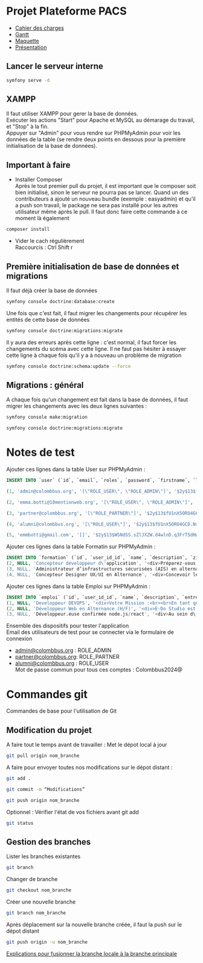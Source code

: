 # Projet Plateforme PACS

-  [Cahier des charges](https://docs.google.com/document/d/180JOUNCo4_jzBkek-JFCUXFFabEzrM3o/edit?pli=1)
-  [Gantt](https://docs.google.com/spreadsheets/d/16DjTfLwqH-vK7sKKc6DJYYvVggpnn4S9ldSixgz56y4/edit#gid=0)
-  [Maquette](https://www.figma.com/design/u6wt6sdBeTkP5bvQhDNZFc/Untitled?node-id=237-224&t=6LIfo7RgihLw8v4t-0)
-  [Présentation](https://docs.google.com/presentation/d/1W34K8pxT4teb89EdLcWEExjdoN-cgQk8kLQ822LqXPk/edit)

## Lancer le serveur interne

```bash
symfony serve -d
```

## XAMPP

Il faut utiliser XAMPP pour gerer la base de données.  
Exécuter les actions "Start" pour Apache et MySQL au démarage du travail, et "Stop" à la fin.  
Appuyer sur "Admin" pour vous rendre sur PHPMyAdmin pour voir les données de la table (se rendre deux points en dessous pour la première initialisation de la base de données).

## Important à faire

- Installer Composer  
Après le tout premier pull du projet, il est important que le composer soit bien initialisé, sinon le serveur ne pourra pas se lancer.
Quand un des contributeurs a ajouté un nouveau bundle (exemple : easyadmin) et qu'il a push son travail, le package ne sera pas installé pour les autres utilisateur même après le pull. Il faut donc faire cette commande à ce moment là également
```bash
composer install
```
- Vider le cach régulièrement  
Raccourcis : Ctrl Shift r

## Première initialisation de base de données et migrations
Il faut déjà créer la base de données
```bash
symfony console doctrine:database:create
```
Une fois que c'est fait, il faut migrer les changements pour récupérer les entités de cette base de données
```bash
symfony console doctrine:migrations:migrate
```
Il y aura des erreurs après cette ligne : c'est normal, il faut forcer les changements du scéma avec cette ligne. Il ne faut pas hésiter à essayer cette ligne à chaque fois qu'il y a à nouveau un problème de migration
```bash
symfony console doctrine:schema:update --force
```
## Migrations : général
A chaque fois qu'un changement est fait dans la base de données, il faut migrer les changements avec les deux lignes suivantes :
```bash
symfony console make:migration
```
```bash
symfony console doctrine:migrations:migrate
```


# Notes de test

Ajouter ces lignes dans la table User sur PHPMyAdmin :
```sql
INSERT INTO `user` (`id`, `email`, `roles`, `password`, `firstname`, `lastname`, `phone_number`, `bio`, `cv`, `date_of_birth`, `study_field`, `gender`, `certificate_year_obtention`, `last_connected_at`) VALUES

(1, 'admin@colombbus.org', '[\"ROLE_USER\", \"ROLE_ADMIN\"]', '$2y$13$fU1nX5ORO4GCD.Ns4k/oiuqj6uXJYCbE1AO8kgTSF99tEFOKN.mA2', NULL, NULL, NULL, NULL, NULL, NULL, NULL, NULL, NULL, '2024-07-03'),

(2, 'emma.botti@10mentionweb.org', '[\"ROLE_USER\", \"ROLE_ADMIN\"]', '$2y$13$.RYBGwr/XgIMk8Jbgnut2.0oRfs0FKYin9nzqILYrzb11NyzBw1NG', NULL, NULL, NULL, NULL, NULL, NULL, NULL, NULL, NULL, NULL),

(3, 'partner@colombbus.org', '[\"ROLE_PARTNER\"]', '$2y$13$fU1nX5ORO4GCD.Ns4k/oiuqj6uXJYCbE1AO8kgTSF99tEFOKN.mA2', NULL, NULL, NULL, NULL, NULL, NULL, NULL, NULL, NULL, NULL),

(4, 'alumni@colombbus.org', '[\"ROLE_USER\"]', '$2y$13$fU1nX5ORO4GCD.Ns4k/oiuqj6uXJYCbE1AO8kgTSF99tEFOKN.mA2', NULL, NULL, NULL, NULL, NULL, NULL, NULL, NULL, NULL, NULL),

(5, 'emmbotti@gmail.com', '[]', '$2y$13$WSNdSS.sZlJXZW.d4wlnD.q3FrT5dHwBe.LT6HOkStjE3Dwz0heSy', NULL, NULL, NULL, NULL, NULL, NULL, NULL, NULL, NULL, '2024-07-03');


```
Ajouter ces lignes dans la table Formatin sur PHPMyAdmin :
```sql
INSERT INTO `formation` (`id`, `user_id_id`, `name`, `description`, `zipcode`, `city`, `begin_at`, `end_at`, `degree`, `funding`, `teleworking`, `link`) VALUES
(2, NULL, 'Concepteur développeur d\'application', '<div>Préparez-vous à devenir un Concepteur Développeur d’Applications compétent, certifié et recruté !<br><br></div><div>Grâce à un programme innovant, alliant conception, programmation et gestion de projet, vous menant à un Titre Professionnel niveau bac+4 reconnu par l’État.<br><br></div>', '75010', 'paris', '2024-09-16', '2025-06-16', 'bac +4', NULL, 'OnSite', ''),
(3, NULL, 'Administrateur d’infrastructures sécurisées (AIS) en alternance', '<div>Administrer et sécuriser les infrastructures.<br>Concevoir et mettre en oeuvre une solution en réponse à un besoin d’évolution.<br>Participer à la gestion de la cybersécurité.</div>', '75010', 'paris', '2024-09-23', '2025-06-23', 'bac +4', NULL, 'OnSite', ''),
(4, NULL, 'Concepteur Designer UX/UI en Alternance', '<div>Concevoir les éléments graphiques d’une<br>interface et de supports de communication.<br>Contribuer à la gestion et au suivi d’un projet de communication numérique.<br>Réaliser, améliorer et animer des sites web.</div>', '75010', 'paris', '2024-10-14', '2025-07-28', 'bac +4', NULL, 'OnSite', '');
```
Ajouter ces lignes dans la table Emploi sur PHPMyAdmin :
```sql
INSERT INTO `emploi` (`id`, `user_id_id`, `name`, `description`, `entreprise`, `zipcode`, `city`, `skills`, `field`, `publication_date`, `limit_offer`, `teleworking`, `contract`, `link`) VALUES
(1, NULL, 'Developpeur DEVOPS', '<div>Votre Mission :<br><br>En tant que Développeur DevOps en CDI, vous jouerez un rôle clé dans la mise en place et l’optimisation des infrastructures et des processus de déploiement pour nos projets innovants :<br>• Infrastructure as Code (IaC) avec Terraform et Ansible pour une gestion efficace des configurations.<br>• CI/CD avec Jenkins, GitLab et Azure DevOps pour automatiser les pipelines de déploiement.<br>• Docker et Kubernetes pour le déploiement et la gestion des applications en conteneur.<br>• Monitoring et Logging avec Prometheus, Grafana, et ELK Stack pour assurer la performance et la stabilité des systèmes.<br>• Cloud (AWS, Azure, GCP) pour l’hébergement et la scalabilité des applications.<br><br>Vos projets comprendront :<br>• Des plateformes d’infrastructures cloud<br>• Des solutions de déploiement automatisé<br>• Des systèmes de surveillance et de logging avancés<br>• Des environnements de développement intégrés</div>', 'Web-Atrio', NULL, 'Paris', NULL, 'Developpement web', '2024-07-15', '2024-08-12', 'OnSite', 'Contrat', ''),
(2, NULL, 'Développeur Web en Alternance (H/F)', '<div>E-Do Studio est une société de services B2B innovante basée à Saint-Ouen, spécialisée dans la production de contenu vidéo et photographique pour l\'industrie de la mode, du e-commerce et du digital. Nous mettons à disposition un espace de création comprenant des technologies de pointe ainsi qu\'un cyclorama classique, complété par des pôles de retouche et de production.<br><br>Notre mission est de faciliter la création de contenu digital pour nos clients, tout en les accompagnant dans leur transformation numérique. Dans le cadre du développement de notre offre de création de contenus digitaux (applications web, social media content, brand identity), nous recherchons un(e) développeur(se) web en alternance.<br><br>Missions principales :<br><br>- Participer à la maintenance et au développement de notre site internet<br><br>- Contribuer au développement et à l\'amélioration de nos applications web et mobile<br><br>- Collaborer avec l\'équipe sur des projets de création de contenu digital pour nos clients<br><br>- Assister dans l\'intégration de contenu en ligne et la digitalisation des entreprises clientes<br><br>- Participer à la veille technologique et proposer des solutions innovantes<br><br></div>', 'E-Do Studio', '93400', 'Saint-Ouen', '<div>Compétences recherchées&nbsp;<br><br>- Formation en cours dans le domaine du développement web (Bac+3 à Bac+5)<br><br>- Maîtrise des langages de programmation web : HTML, CSS, JavaScript<br><br>- Connaissance des frameworks front-end (ex: React, Vue.', NULL, '2024-07-22', '2024-08-26', 'OnSite', 'Contrat', ''),
(3, NULL, 'Développeur.euse confirmée node.js/react', '<div>Au sein d\'une équipe technique d\'une quinzaine de personnes (développeurs, QA, PO...), tes missions seront les suivantes :<br>• Amélioration de la performance des plateformes clients et candidats<br>• Ajout de nouvelles fonctionnalités<br>• Mise en pratique des bonnes pratiques (tests, CI, CD...)<br>• Etre force de proposition sur le fonctionnement du produit<br><br>La stack est la suivante :<br>• Node.js ExpressJS<br>• React ES6<br>• AWS<br>• Kubernetes, Docker, micro-services<br>• ElasticSearch<br>• PostGreSQL<br>• RabbitMQ</div>', 'Urban Linker', NULL, 'Paris', NULL, NULL, '2024-09-16', '2024-11-29', 'OnSite', 'Contrat', '');
```

Ensemble des dispositifs pour tester l'application  
Email des utilisateurs de test pour se connecter via le formulaire de connexion
- admin@colombbus.org : ROLE_ADMIN
- partner@colombbus.org: ROLE_PARTNER
- alumni@colombbus.org : ROLE_USER  
Mot de passe commun pour tous ces comptes : Colombbus2024@

# Commandes git

Commandes de base pour l'utilisation de Git

## Modification du projet

A faire tout le temps avant de travailler : Met le dépot local à jour

```bash
git pull origin nom_branche
```

A faire pour envoyer toutes nos modifications sur le dépot distant :
```bash
git add .
```
```bash
git commit -m “Modifications”
```
```bash
git push origin nom_branche
```
Optionnel : Vérifier l'état de vos fichiers avant git add
```bash
git status
```

## Gestion des branches

Lister les branches existantes
```bash
git branch
```
Changer de branche
```bash
git checkout nom_branche
```
Créer une nouvelle branche
```bash
git branch nom_branche
```
Après déplacement sur la nouvelle branche créée, il faut la push sur le dépot distant
```bash
git push origin -u nom_branche
```
[Explications pour fusionner la branche locale à la branche principale](https://blog.mergify.com/how-to-merge-branches-in-github/)
